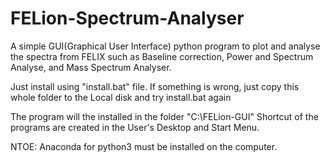 # FELion-Spectrum-Analyser

A simple GUI(Graphical User Interface) python program 
to plot and analyse the spectra from FELIX
such as Baseline correction, Power and Spectrum Analyse, 
and Mass Spectrum Analyser.

Just install using "install.bat" file.
If something is wrong, just copy this whole folder to the Local disk and try install.bat again

The program will the installed in the folder "C:\FELion-GUI"
Shortcut of the programs are created in the User's Desktop and Start Menu.

NTOE: Anaconda for python3 must be installed on the computer.